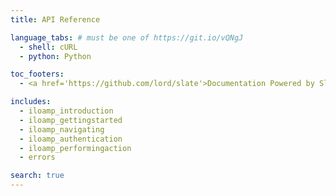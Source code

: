 ```yaml
---
title: API Reference

language_tabs: # must be one of https://git.io/vQNgJ
  - shell: cURL
  - python: Python

toc_footers:
  - <a href='https://github.com/lord/slate'>Documentation Powered by Slate</a>

includes:
  - iloamp_introduction
  - iloamp_gettingstarted
  - iloamp_navigating
  - iloamp_authentication
  - iloamp_performingaction
  - errors

search: true
---
```


